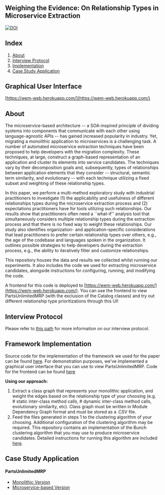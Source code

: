 ## Weighing the Evidence: On Relationship Types in Microservice Extraction
[![DOI](https://zenodo.org/badge/308556769.svg)](https://zenodo.org/badge/latestdoi/308556769)

## Index
1. [About](#about)
2. [Interview Protocol](#interview-protocol)
3. [Implementation](#implementation)
4. [Case Study Application](#case-study-application)

## Graphical User Interface
[https://wem-web.herokuapp.com/](https://wem-web.herokuapp.com/)

## About

The microservice-based architecture -- a SOA-inspired principle of dividing systems into components that communicate with each other using language-agnostic APIs -- has gained increased popularity in industry. Yet, migrating a monolithic application to microservices is a challenging task. 
A number of automated microservice extraction techniques have been proposed to help developers with the migration complexity. These techniques, at large, construct a graph-based representation of an application and cluster its elements into service candidates. The techniques vary by their decomposition goals and, subsequently,
types of relationships between application elements that they consider -- structural, semantic term similarity, and evolutionary -- with each technique utilizing a fixed subset and weighting of these relationship types.

In this paper, we perform a multi-method exploratory study with industrial practitioners to
investigate (1) the applicability and usefulness of different relationships types during the 
microservice extraction process and (2) expectations practitioners have for tools utilizing such relationships. 
Our results show that practitioners often need a ``what-if'' analysis tool that simultaneously considers 
multiple relationship types during the extraction process and 
that there is no fixed way to weight these relationships. 
Our study also identifies organization- and application-specific considerations that lead practitioners to prefer 
certain relationship types over others, e.g., the age of the codebase and languages spoken in the organization. 
It outlines possible strategies to help developers during the extraction process, 
e.g., the ability to iteratively filter and customize relationships.    

This repository houses the data and results we collected whilst running our experiments. It also includes the code we used for extracting microservice candidates, alongside instructions for configuring, running, and modifying the code.

A frontend for this code is deployed to [https://wem-web.herokuapp.com/](https://wem-web.herokuapp.com/). You can use the frontend to view PartsUnlimitedMRP (with the exclusion of the Catalog classes) and try out different relationship type prioritizations through this UI!  

## Interview Protocol
Please refer to [this path](interviewData/) for more information on our interview protocol.


## Framework Implementation

Source code for the implementation of the framework we used for the paper can be found [here](framework-backend/).
For demonstration purposes, we've implemented a graphical user interface that you can use to view PartsUnlimitedMRP. Code for the frontend can be found [here](framework-frontend/)

**Using our approach:** 
1. Extract a class graph that represents your monolithic application, and weight the edges based on the relationship type of your choosing (e.g. # static inter-class method calls, # dynamic inter-class method calls, evolutionary similarity, etc). Class graph must be written in Module Dependency Graph format and must be stored as a .CSV file.
2. Feed the files generated in steps 1 to the clustering algorithm of your choosing. Additional configuration of the clustering algorithm may be required. This repository contains an implementation of the Bunch clustering algorithm that you may use to produce microservice candidates. Detailed instructions for running this algorithm are included [here](framework-backend).

## Case Study Application

#### PartsUnlimitedMRP

- [Monolithic Version](https://github.com/microsoft/PartsUnlimitedMRP) 
- [Microservice-based Version](https://github.com/microsoft/PartsUnlimitedMRPmicro)
